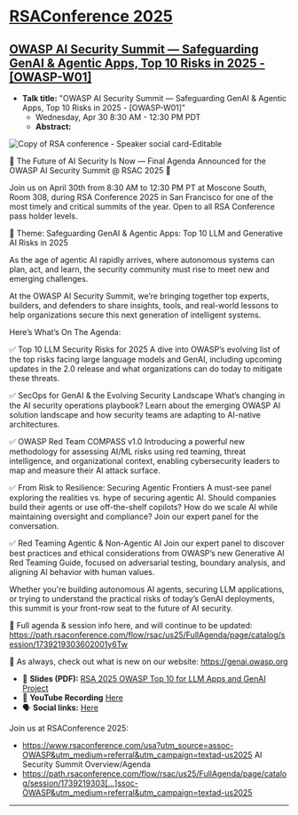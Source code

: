 # [RSAConference 2025](https://www.rsaconference.com/usa)
## [OWASP AI Security Summit — Safeguarding GenAI & Agentic Apps, Top 10 Risks in 2025 - [OWASP-W01]](https://path.rsaconference.com/flow/rsac/us25/FullAgenda/page/catalog/session/1739219303602001y6Tw)

- **Talk title:** "OWASP AI Security Summit — Safeguarding GenAI & Agentic Apps, Top 10 Risks in 2025 - [OWASP-W01]"
  - Wednesday, Apr 30 8:30 AM - 12:30 PM PDT
  - **Abstract:**

![Copy of RSA conference - Speaker social card-Editable](https://github.com/user-attachments/assets/1496c8ec-486d-414b-95c0-a3826adc1b79)

🚨 The Future of AI Security Is Now — Final Agenda Announced for the OWASP AI Security Summit @ RSAC 2025 🚨

Join us on April 30th from 8:30 AM to 12:30 PM PT at Moscone South, Room 308, during RSA Conference 2025 in San Francisco for one of the most timely and critical summits of the year. Open to all RSA Conference pass holder levels. 

🎯 Theme: Safeguarding GenAI & Agentic Apps: Top 10 LLM and Generative AI Risks in 2025

As the age of agentic AI rapidly arrives, where autonomous systems can plan, act, and learn, the security community must rise to meet new and emerging challenges.

At the OWASP AI Security Summit, we’re bringing together top experts, builders, and defenders to share insights, tools, and real-world lessons to help organizations secure this next generation of intelligent systems.

Here’s What’s On The Agenda:

✅ Top 10 LLM Security Risks for 2025
 A dive into OWASP’s evolving list of the top risks facing large language models and GenAI, including upcoming updates in the 2.0 release and what organizations can do today to mitigate these threats.

✅ SecOps for GenAI & the Evolving Security Landscape
 What’s changing in the AI security operations playbook? Learn about the emerging OWASP AI solution landscape and how security teams are adapting to AI-native architectures.

✅ OWASP Red Team COMPASS v1.0
 Introducing a powerful new methodology for assessing AI/ML risks using red teaming, threat intelligence, and organizational context, enabling cybersecurity leaders to map and measure their AI attack surface.

✅ From Risk to Resilience: Securing Agentic Frontiers
 A must-see panel exploring the realities vs. hype of securing agentic AI. Should companies build their agents or use off-the-shelf copilots? How do we scale AI while maintaining oversight and compliance? Join our expert panel for the conversation.

✅ Red Teaming Agentic & Non-Agentic AI
Join our expert panel to discover best practices and ethical considerations from OWASP’s new Generative AI Red Teaming Guide, focused on adversarial testing, boundary analysis, and aligning AI behavior with human values.

Whether you're building autonomous AI agents, securing LLM applications, or trying to understand the practical risks of today’s GenAI deployments, this summit is your front-row seat to the future of AI security.

🔗 Full agenda & session info here, and will continue to be updated:
https://path.rsaconference.com/flow/rsac/us25/FullAgenda/page/catalog/session/1739219303602001y6Tw
 
🔗 As always, check out what is new on our website:
https://genai.owasp.org

- 📄 **Slides (PDF):** [RSA 2025 OWASP Top 10 for LLM Apps and GenAI Project](RSA%202025%20Ads%20and%20Steve%20-%20OWASP%20Top%2010%20for%20LLM%20Apps%20and%20GenAI%20Project_%20The%20Stochastic%20Shall%20Inherit%20the%20Earth%20%28But%20Let%27s%20Secure%20It%20First%29%20-%20OWASP%20AI%20Security%20Summit%202025.pdf)
- 🍿 **YouTube Recording** [Here](TBC)
- 🗣️ **Social links:** [Here](https://www.linkedin.com/posts/owasp-top-10-for-large-language-model-applications_rsac2025-owasp-agenticai-activity-7312462455845097472-VhFs?utm_source=share&utm_medium=member_desktop&rcm=ACoAAA1p028B5AHnJgHCbLKDdcDTNnvyDWkUwzE)

Join us at RSAConference 2025:
- https://www.rsaconference.com/usa?utm_source=assoc-OWASP&utm_medium=referral&utm_campaign=textad-us2025
AI Security Summit Overview/Agenda
- https://path.rsaconference.com/flow/rsac/us25/FullAgenda/page/catalog/session/1739219303[…]ssoc-OWASP&utm_medium=referral&utm_campaign=textad-us2025 

------------------------------
